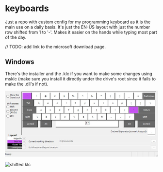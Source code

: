 # keyboards
Just a repo with custom config for my programming keyboard as it is the main use on a daily basis.
It's just the EN-US layout with just the number row shifted from 1 to '-'. Makes it easier on the hands while typing most part of the day.

// TODO: add link to the microsoft download page.
## Windows
There's the installer and the .klc if you want to make some changes using msklc (make sure you install it directly under the drive's root since it fails to make the .dll's if not).

![normal klc](./EnUsP.jpg)

![shifted klc](./EnUsPShifted.jpg)


